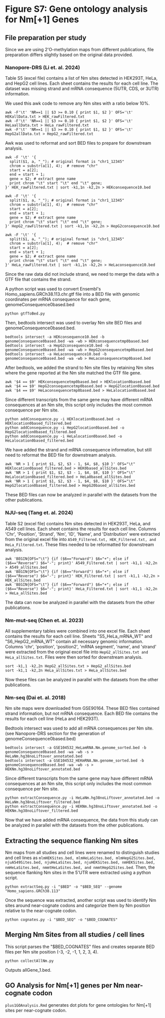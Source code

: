 # Figure S7: Gene ontology analysis for Nm[+1] Genes

## File preparation per study
Since we are using 2'O-methylation maps from different publications, file preparation differs slightly based on the original data provided.
### Nanopore-DRS (Li et. al. 2024)
Table S5 (excel file) contains a list of Nm sites detected in HEK293T, HeLa, and HepG2 cell lines. Each sheet contains the results for each cell line. The dataset was missing strand and mRNA consequence (5UTR, CDS, or 3UTR) information. 

We used this awk code to remove any Nm sites with a ratio below 10%. 
```
awk -F'\t' 'NR==1 || $3 >= 0.10 { print $1, $2 }' OFS='\t' HEKallData.txt > HEK_rawFiltered.txt
awk -F'\t' 'NR==1 || $3 >= 0.10 { print $1, $2 }' OFS='\t' HeLaallData.txt > HeLa_rawFiltered.txt
awk -F'\t' 'NR==1 || $3 >= 0.10 { print $1, $2 }' OFS='\t' HepG2allData.txt > HepG2_rawFiltered.txt
```
Awk was used to reformat and sort BED files to prepare for downstream analysis.
```
awk -F '\t' '{
  split($1, a, "_"); # original format is "chr1_12345"
  chrom = substr(a[1], 4);  # remove "chr"
  start = a[2];
  end = start + 1;
  gene = $2; # extract gene name
  print chrom "\t" start "\t" end "\t" gene;
}' HEK_rawFiltered.txt | sort -k1,1n -k2,2n > HEKconsequence10.bed

awk -F '\t' '{
  split($1, a, "_"); # original format is "chr1_12345"
  chrom = substr(a[1], 4);  # remove "chr"
  start = a[2];
  end = start + 1;
  gene = $2; # extract gene name
  print chrom "\t" start "\t" end "\t" gene;
}' HepG2_rawFiltered.txt | sort -k1,1n -k2,2n > HepG2consequence10.bed

awk -F '\t' '{
  split($1, a, "_"); # original format is "chr1_12345"
  chrom = substr(a[1], 4);  # remove "chr"
  start = a[2];
  end = start + 1;
  gene = $2; # extract gene name
  print chrom "\t" start "\t" end "\t" gene;
}' HeLa_rawFiltered.txt | sort -k1,1n -k2,2n > HeLaconsequence10.bed
```
Since the raw data did not include strand, we need to merge the data with a GTF file that contains the strand.

A python script was used to convert Ensembl's Homo_sapiens.GRCh38.113.chr.gtf file into a BED file with genomic coordinates per mRNA consequence for each gene, genomeConsequence0based.bed
```
python gtfToBed.py
```
Then, bedtools intersect was used to overlay Nm site BED files and genomeConsequence0based.bed.
```
bedtools intersect -a HEKconsequence10.bed -b genomeConsequence0based.bed -wa -wb > HEKconsequencetmp0based.bed
bedtools intersect -a HepG2consequence10.bed -b genomeConsequence0based.bed -wa -wb > HepG2consequencetmp0based.bed
bedtools intersect -a HeLaconsequence10.bed -b genomeConsequence0based.bed -wa -wb > HeLaconsequencetmp0based.bed
```
After bedtools, we added the strand to Nm site files by retaining Nm sites where the gene reported at the Nm site matched the GTF file gene. 
```
awk '$4 == $9' HEKconsequencetmp0based.bed > HEKlocation0based.bed
awk '$4 == $9' HepG2consequencetmp0based.bed > HepG2location0based.bed
awk '$4 == $9' HeLaconsequencetmp0based.bed > HeLalocation0based.bed
```
Since different transcripts from the same gene may have different mRNA consequences at an Nm site, this script only includes the most common consequence per Nm site. 
```
python addConsequence.py -i HEKlocation0based.bed -o HEKlocation0based_filtered.bed
python addConsequence.py -i HepG2location0based.bed -o HepG2location0based_filtered.bed
python addConsequence.py -i HeLalocation0based.bed -o HeLalocation0based_filtered.bed
```
We have added the strand and mRNA consequence information, but still need to reformat the BED file for downstream analysis.
```
awk 'NR > 1 { print $1, $2, $3 - 1, $4, $8, $10 }' OFS="\t" HEKlocation0based_filtered.bed > HEK0based_allSites.bed
awk 'NR > 1 { print $1, $2, $3 - 1, $4, $8, $10 }' OFS="\t" HeLalocation0based_filtered.bed > HeLa0based_allSites.bed
awk 'NR > 1 { print $1, $2, $3 - 1, $4, $8, $10 }' OFS="\t" HepG2location0based_filtered.bed > HepG20based_allSites.bed
```
These BED files can now be analyzed in parallel with the datasets from the other publications.

### NJU-seq (Tang et. al. 2024)
Table S2 (excel file) contains Nm sites detected in HEK293T, HeLa, and A549 cell lines. Each sheet contains the results for each cell line. Columns 'Chr', 'Position', 'Strand', 'Nm', 'ID', 'Name', and 'Distribution' were extracted from the original excel file into ```A549_Filtered.txt, HEK_Filtered.txt, and HeLa_Filtered.txt```. These files needed to be reformatted for downstream analysis.
```
awk 'BEGIN{OFS="\t"} {if ($6=="Forward") $6="+"; else if ($6=="Reverse") $6="-"; print}' A549_Filtered.txt | sort -k1,1 -k2,2n > A549_allSites.bed
awk 'BEGIN{OFS="\t"} {if ($6=="Forward") $6="+"; else if ($6=="Reverse") $6="-"; print}' HEK_Filtered.txt | sort -k1,1 -k2,2n > HEK_allSites.bed
awk 'BEGIN{OFS="\t"} {if ($6=="Forward") $6="+"; else if ($6=="Reverse") $6="-"; print}' HeLa_Filtered.txt | sort -k1,1 -k2,2n > HeLa_allSites.bed
```
The data can now be analyzed in parallel with the datasets from the other publications.

### Nm-mut-seq (Chen et. al. 2023)
All supplementary tables were combined into one excel file. Each sheet contains the results for each cell line. Sheets "S5_HeLa_mRNA_WT" and "S6_HepG2_mRNA_WT" contain all necessary genomic information. Columns 'chr', 'position', 'position2', 'mRNA segment', 'name', and 'strand' were extracted from the original excel file into ```HepG2_allSites.txt and HeLa_allSites.txt```. Files were then sorted for downstream analysis.
```
sort -k1,1 -k2,2n HepG2_allSites.txt > HepG2_allSites.bed
sort -k1,1 -k2,2n HeLa_allSites.txt > HeLa_allSites.bed
```
Now these files can be analyzed in parallel with the datasets from the other publications.

### Nm-seq (Dai et. al. 2018)
Nm site maps were downloaded from GSE90164. These BED files contained strand information, but not mRNA consequence. Each BED file contains the results for each cell line (HeLa and HEK293T). 

Bedtools intersect was used to add all mRNA consequences per Nm site. (see Nanopore-DRS section for the generation of genomeConsequence0based.bed)
```
bedtools intersect -a GSE104532_HeLamRNA.Nm.genome_sorted.bed -b genomeConsequence0based.bed -wa -wb -s > HeLaNm.hg38noLiftover_annotated.bed
bedtools intersect -a GSE104532_HEKmRNA.Nm.genome_sorted.bed -b genomeConsequence0based.bed -wa -wb -s > HEKNm.hg38noLiftover_annotated.bed
```
Since different transcripts from the same gene may have different mRNA consequences at an Nm site, this script only includes the most common consequence per Nm site. 
```
python extractConsequence.py -i HeLaNm.hg38noLiftover_annotated.bed -o HeLaNm.hg38noLiftover_filtered.bed
python extractConsequence.py -i HEKNm.hg38noLiftover_annotated.bed -o HEKNm.hg38noLiftover_filtered.bed
```
Now that we have added mRNA consequence, the data from this study can be analyzed in parallel with the datasets from the other publications.

## Extracting the sequence flanking Nm sites
Nm maps from all studies and cell lines were renamed to distinguish studies and cell lines as ```mlmHEKSites.bed, mlmHeLaSites.bed, mlmHepG2Sites.bed, njuA549Sites.bed, njuHeLaSites.bed, njuHEKSites.bed, nmHEKSites.bed, nmHeLaSites.bed, nmmtHeLaSites.bed, and nmmtHepG2Sites.bed```. Then, the sequence flanking Nm sites in the 5'UTR were extracted using a python script.
```
python extractSeq.py -i "$BED" -o "$BED_SEQ" --genome "Homo_sapiens.GRCh38.113"
```
Once the sequence was extracted, another script was used to identify Nm sites around near-cognate codons and categorize them by Nm position relative to the near-cognate codon.
```
python cognates.py -i "$BED_SEQ" -o "$BED_COGNATES"
```
## Merging Nm Sites from all studies / cell lines
This script parses the "$BED_COGNATES" files and creates separate BED files per Nm site position (-3, -2, -1, 1, 2, 3, 4). 
```
python collectAllNm.py
```
Outputs allGene_1.bed.
## GO Analysis for Nm[+1] genes per Nm near-cognate codon
```plus1GOAnalysis.Rmd``` generates dot plots for gene ontologies for Nm[+1] sites per near-cognate codon. 